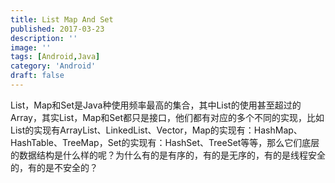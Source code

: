 ```yaml
---
title: List Map And Set
published: 2017-03-23
description: ''
image: ''
tags: [Android,Java]
category: 'Android'
draft: false 
---
```


List，Map和Set是Java种使用频率最高的集合，其中List的使用甚至超过的Array，其实List，Map和Set都只是接口，他们都有对应的多个不同的实现，比如List的实现有ArrayList、LinkedList、Vector，Map的实现有：HashMap、HashTable、TreeMap，Set的实现有：HashSet、TreeSet等等，那么它们底层的数据结构是什么样的呢？为什么有的是有序的，有的是无序的，有的是线程安全的，有的是不安全的？